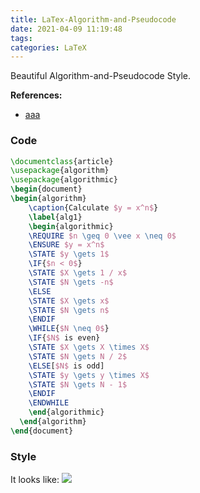 ```yaml
---
title: LaTex-Algorithm-and-Pseudocode
date: 2021-04-09 11:19:48
tags:
categories: LaTeX
---
```


Beautiful Algorithm-and-Pseudocode Style.

<!--more-->

**References:**
- [aaa](232)


### Code

```latex
\documentclass{article}
\usepackage{algorithm}
\usepackage{algorithmic}
\begin{document}
\begin{algorithm}
    \caption{Calculate $y = x^n$}
    \label{alg1}
    \begin{algorithmic}
    \REQUIRE $n \geq 0 \vee x \neq 0$
    \ENSURE $y = x^n$
    \STATE $y \gets 1$
    \IF{$n < 0$}
    \STATE $X \gets 1 / x$
    \STATE $N \gets -n$
    \ELSE
    \STATE $X \gets x$
    \STATE $N \gets n$
    \ENDIF
    \WHILE{$N \neq 0$}
    \IF{$N$ is even}
    \STATE $X \gets X \times X$
    \STATE $N \gets N / 2$
    \ELSE[$N$ is odd]
    \STATE $y \gets y \times X$
    \STATE $N \gets N - 1$
    \ENDIF
    \ENDWHILE
    \end{algorithmic}
  \end{algorithm}
\end{document}
```

### Style

It looks like:
<img src ="https://cdn.jsdelivr.net/gh/zhu-jl18/cdn4blog/2021-4/LaTex-Algorithm-and-Pseudocode-01.PNG" style="width:%60">